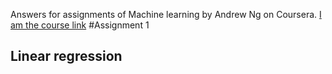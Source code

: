 Answers for assignments of Machine learning by Andrew Ng on Coursera.
[I am the course link](https://www.coursera.org/learn/machine-learning)
#Assignment 1
## Linear regression
